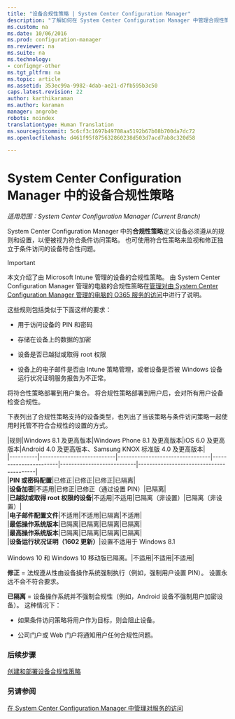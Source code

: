```yaml
---
title: "设备合规性策略 | System Center Configuration Manager"
description: "了解如何在 System Center Configuration Manager 中管理合规性策略以使设备符合条件访问策略。"
ms.custom: na
ms.date: 10/06/2016
ms.prod: configuration-manager
ms.reviewer: na
ms.suite: na
ms.technology:
- configmgr-other
ms.tgt_pltfrm: na
ms.topic: article
ms.assetid: 353ec99a-9982-4dab-ae21-d7fb595b3c50
caps.latest.revision: 22
author: karthikaraman
ms.author: karaman
manager: angrobe
robots: noindex
translationtype: Human Translation
ms.sourcegitcommit: 5c6cf3c1697b49708aa5192b67b08b700da7dc72
ms.openlocfilehash: d461f95f875632860238d503d7acd7ab8c320d58

---
```

# <a name="device-compliance-policies-in-system-center-configuration-manager"></a>System Center Configuration Manager 中的设备合规性策略

*适用范围：System Center Configuration Manager (Current Branch)*

System Center Configuration Manager 中的**合规性策略**定义设备必须遵从的规则和设置，以便被视为符合条件访问策略。 也可使用符合性策略来监视和修正独立于条件访问的设备符合性问题。  


> [!IMPORTANT]  
>  本文介绍了由 Microsoft Intune 管理的设备的合规性策略。    由 System Center Configuration Manager 管理的电脑的合规性策略在[管理对由 System Center Configuration Manager 管理的电脑的 O365 服务的访问](../../protect/deploy-use/manage-access-to-o365-services-for-pcs-managed-by-sccm.md)中进行了说明。  

 这些规则包括类似于下面这样的要求：  

-   用于访问设备的 PIN 和密码

-   存储在设备上的数据的加密

-   设备是否已越狱或取得 root 权限  

-   设备上的电子邮件是否由 Intune 策略管理，或者设备是否被 Windows 设备运行状况证明服务报告为不正常。  


 将符合性策略部署到用户集合。 将合规性策略部署到用户后，会对所有用户设备检查合规性。  

 下表列出了合规性策略支持的设备类型，也列出了当该策略与条件访问策略一起使用时托管不符合合规性的设置的方式。  

|规则|Windows 8.1 及更高版本|Windows Phone 8.1 及更高版本|iOS 6.0 及更高版本|Android 4.0 及更高版本、Samsung KNOX 标准版 4.0 及更高版本|  
|----------|---------------------------|---------------------------------|-----------------------|---------------------------|-----------------------------------------|  
|**PIN 或密码配置**|已修正|已修正|已修正|已隔离|  
|**设备加密**|不适用|已修正|已修正（通过设置 PIN）|已隔离|  
|**已越狱或取得 root 权限的设备**|不适用|不适用|已隔离（非设置）|已隔离（非设置）|  
|**电子邮件配置文件**|不适用|不适用|已隔离|不适用|  
|**最低操作系统版本**|已隔离|已隔离|已隔离|已隔离|  
|**最高操作系统版本**|已隔离|已隔离|已隔离|已隔离|  
|**设备运行状况证明（1602 更新）**|设置不适用于 Windows 8.1<br /><br /> Windows 10 和 Windows 10 移动版已隔离。|不适用|不适用|不适用|  

 **修正** = 法规遵从性由设备操作系统强制执行（例如，强制用户设置 PIN）。  设置永远不会不符合要求。  

 **已隔离** = 设备操作系统并不强制合规性（例如，Android 设备不强制用户加密设备）。  这种情况下：  

-   如果条件访问策略将用户作为目标，则会阻止设备。  

-   公司门户或 Web 门户将通知用户任何合规性问题。  


### <a name="next-steps"></a>后续步骤  
[创建和部署设备合规性策略](create-compliance-policy.md)
### <a name="see-also"></a>另请参阅  
 [在 System Center Configuration Manager 中管理对服务的访问](../../protect/deploy-use/manage-access-to-services.md)



<!--HONumber=Nov16_HO1-->


